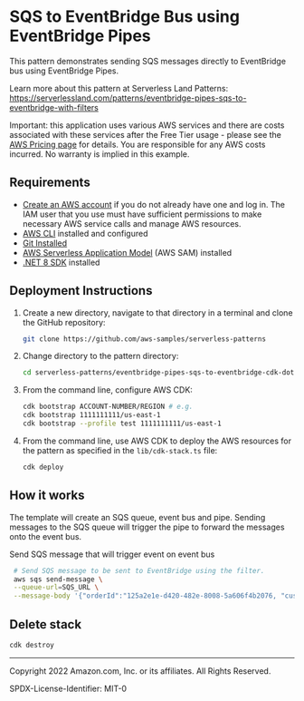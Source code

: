 # SQS to EventBridge Bus using EventBridge Pipes

This pattern demonstrates sending SQS messages directly to EventBridge bus using EventBridge Pipes.

Learn more about this pattern at Serverless Land Patterns: https://serverlessland.com/patterns/eventbridge-pipes-sqs-to-eventbridge-with-filters

Important: this application uses various AWS services and there are costs associated with these services after the Free Tier usage - please see the [AWS Pricing page](https://aws.amazon.com/pricing/) for details. You are responsible for any AWS costs incurred. No warranty is implied in this example.

## Requirements

- [Create an AWS account](https://portal.aws.amazon.com/gp/aws/developer/registration/index.html) if you do not already have one and log in. The IAM user that you use must have sufficient permissions to make necessary AWS service calls and manage AWS resources.
- [AWS CLI](https://docs.aws.amazon.com/cli/latest/userguide/install-cliv2.html) installed and configured
- [Git Installed](https://git-scm.com/book/en/v2/Getting-Started-Installing-Git)
- [AWS Serverless Application Model](https://docs.aws.amazon.com/serverless-application-model/latest/developerguide/serverless-sam-cli-install.html) (AWS SAM) installed
- [.NET 8 SDK](https://dotnet.microsoft.com/en-us/download/dotnet/8.0) installed

## Deployment Instructions

1. Create a new directory, navigate to that directory in a terminal and clone the GitHub repository:
   ```bash
   git clone https://github.com/aws-samples/serverless-patterns
   ```
2. Change directory to the pattern directory:
   ```bash
   cd serverless-patterns/eventbridge-pipes-sqs-to-eventbridge-cdk-dotnet/cdk
   ```

3. From the command line, configure AWS CDK:
   ```bash
   cdk bootstrap ACCOUNT-NUMBER/REGION # e.g.
   cdk bootstrap 1111111111/us-east-1
   cdk bootstrap --profile test 1111111111/us-east-1
   ```
4. From the command line, use AWS CDK to deploy the AWS resources for the pattern as specified in the `lib/cdk-stack.ts` file:
   ```bash
   cdk deploy
   ```

## How it works

The template will create an SQS queue, event bus and pipe. Sending messages to the SQS queue will trigger the pipe to forward the messages onto the event bus.

Send SQS message that will trigger event on event bus

```sh
 # Send SQS message to be sent to EventBridge using the filter.
 aws sqs send-message \
 --queue-url=SQS_URL \
 --message-body '{"orderId":"125a2e1e-d420-482e-8008-5a606f4b2076, "customerId": "a48516db-66aa-4dbc-bb66-a7f058c5ec24", "type": "NEW"}'
```

## Delete stack

```bash
cdk destroy
```

---

Copyright 2022 Amazon.com, Inc. or its affiliates. All Rights Reserved.

SPDX-License-Identifier: MIT-0
